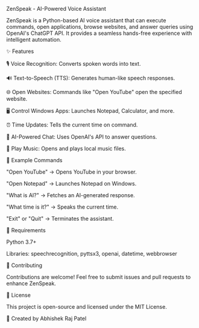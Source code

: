 ZenSpeak - AI-Powered Voice Assistant

ZenSpeak is a Python-based AI voice assistant that can execute commands, open applications, browse websites, and answer queries using OpenAI's ChatGPT API. It provides a seamless hands-free experience with intelligent automation.

✨ Features

🎙️ Voice Recognition: Converts spoken words into text.

🔊 Text-to-Speech (TTS): Generates human-like speech responses.

🌐 Open Websites: Commands like "Open YouTube" open the specified website.

🖥️ Control Windows Apps: Launches Notepad, Calculator, and more.

⏰ Time Updates: Tells the current time on command.

🤖 AI-Powered Chat: Uses OpenAI's API to answer questions.

🎵 Play Music: Opens and plays local music files.

🔹 Example Commands

"Open YouTube" → Opens YouTube in your browser.

"Open Notepad" → Launches Notepad on Windows.

"What is AI?" → Fetches an AI-generated response.

"What time is it?" → Speaks the current time.

"Exit" or "Quit" → Terminates the assistant.

📌 Requirements

Python 3.7+

Libraries: speechrecognition, pyttsx3, openai, datetime, webbrowser

🤝 Contributing

Contributions are welcome! Feel free to submit issues and pull requests to enhance ZenSpeak.

📜 License

This project is open-source and licensed under the MIT License.

🚀 Created by Abhishek Raj Patel
